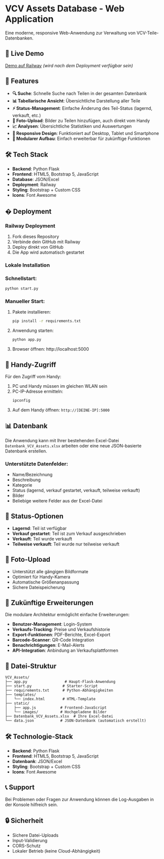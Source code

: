 # VCV Assets Database - Web Application

Eine moderne, responsive Web-Anwendung zur Verwaltung von VCV-Teile-Datenbanken.

## 🚀 Live Demo
[Demo auf Railway](https://vcvassets-production.up.railway.app) *(wird nach dem Deployment verfügbar sein)*

## 📱 Features

- **🔍 Suche**: Schnelle Suche nach Teilen in der gesamten Datenbank
- **📊 Tabellarische Ansicht**: Übersichtliche Darstellung aller Teile
- **⚡ Status-Management**: Einfache Änderung des Teil-Status (lagernd, verkauft, etc.)
- **📸 Foto-Upload**: Bilder zu Teilen hinzufügen, auch direkt vom Handy
- **📈 Analysen**: Übersichtliche Statistiken und Auswertungen
- **📱 Responsive Design**: Funktioniert auf Desktop, Tablet und Smartphone
- **🔧 Modularer Aufbau**: Einfach erweiterbar für zukünftige Funktionen

## 🛠 Tech Stack

- **Backend**: Python Flask
- **Frontend**: HTML5, Bootstrap 5, JavaScript
- **Database**: JSON/Excel
- **Deployment**: Railway
- **Styling**: Bootstrap + Custom CSS
- **Icons**: Font Awesome

## � Deployment

### Railway Deployment
1. Fork dieses Repository
2. Verbinde dein GitHub mit Railway
3. Deploy direkt von GitHub
4. Die App wird automatisch gestartet

### Lokale Installation

### Schnellstart:
```cmd
python start.py
```

### Manueller Start:
1. Pakete installieren:
   ```cmd
   pip install -r requirements.txt
   ```

2. Anwendung starten:
   ```cmd
   python app.py
   ```

3. Browser öffnen: http://localhost:5000

## 📲 Handy-Zugriff

Für den Zugriff vom Handy:

1. PC und Handy müssen im gleichen WLAN sein
2. PC-IP-Adresse ermitteln:
   ```cmd
   ipconfig
   ```
3. Auf dem Handy öffnen: `http://[DEINE-IP]:5000`

## 📊 Datenbank

Die Anwendung kann mit Ihrer bestehenden Excel-Datei `Datenbank_VCV_Assets.xlsx` arbeiten oder eine neue JSON-basierte Datenbank erstellen.

### Unterstützte Datenfelder:
- Name/Bezeichnung
- Beschreibung
- Kategorie
- Status (lagernd, verkauf gestartet, verkauft, teilweise verkauft)
- Bilder
- Beliebige weitere Felder aus der Excel-Datei

## 🔧 Status-Optionen

- **Lagernd**: Teil ist verfügbar
- **Verkauf gestartet**: Teil ist zum Verkauf ausgeschrieben
- **Verkauft**: Teil wurde verkauft
- **Teilweise verkauft**: Teil wurde nur teilweise verkauft

## 📸 Foto-Upload

- Unterstützt alle gängigen Bildformate
- Optimiert für Handy-Kamera
- Automatische Größenanpassung
- Sichere Dateispeicherung

## 🔮 Zukünftige Erweiterungen

Die modulare Architektur ermöglicht einfache Erweiterungen:

- **Benutzer-Management**: Login-System
- **Verkaufs-Tracking**: Preise und Verkaufshistorie
- **Export-Funktionen**: PDF-Berichte, Excel-Export
- **Barcode-Scanner**: QR-Code Integration
- **Benachrichtigungen**: E-Mail-Alerts
- **API-Integration**: Anbindung an Verkaufsplattformen

## 📁 Datei-Struktur

```
VCV_Assets/
├── app.py                 # Haupt-Flask-Anwendung
├── start.py              # Starter-Script
├── requirements.txt      # Python-Abhängigkeiten
├── templates/
│   └── index.html        # HTML-Template
├── static/
│   ├── app.js           # Frontend-JavaScript
│   └── images/          # Hochgeladene Bilder
├── Datenbank_VCV_Assets.xlsx  # Ihre Excel-Datei
└── data.json            # JSON-Datenbank (automatisch erstellt)
```

## 🛠 Technologie-Stack

- **Backend**: Python Flask
- **Frontend**: HTML5, Bootstrap 5, JavaScript
- **Datenbank**: JSON/Excel
- **Styling**: Bootstrap + Custom CSS
- **Icons**: Font Awesome

## 📞 Support

Bei Problemen oder Fragen zur Anwendung können die Log-Ausgaben in der Konsole hilfreich sein.

## 🔒 Sicherheit

- Sichere Datei-Uploads
- Input-Validierung
- CORS-Schutz
- Lokaler Betrieb (keine Cloud-Abhängigkeit)
